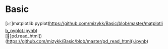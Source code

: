 # Basic  
[📈]matplotlib.pyplot(https://github.com/mizykk/Basic/blob/master/matplotlib_pyplot.ipynb)  
[🍓]pd.read_html()(https://github.com/mizykk/Basic/blob/master/pd_read_html().ipynb)  
